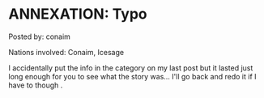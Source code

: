 # ANNEXATION: Typo

Posted by: conaim

Nations involved: Conaim, Icesage

I accidentally put the info in the category on my last post but it lasted just long enough for you to see what the story was...
I'll go back and redo it if I have to though .